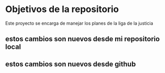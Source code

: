 # Objetivos de la repositorio

Este proyecto se encarga de manejar los planes de la liga de la justicia


## estos cambios son nuevos desde mi repositorio local
## estos cambios son nuevos desde github


